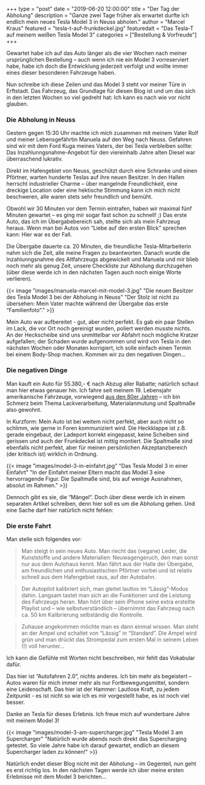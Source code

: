 +++
type = "post"
date = "2019-06-20 12:00:00"
title = "Der Tag der Abholung"
description = "Ganze zwei Tage früher als erwartet durfte ich endlich mein neues Tesla Model 3 in Neuss abholen."
author = "Marcel Kraus"
featured = "tesla-t-auf-frunkdeckel.jpg"
featuredalt = "Das Tesla-T auf meinem weißen Tesla Model 3"
categories = ["Bestellung & Vorfreude"]
+++

Gewartet habe ich auf das Auto länger als die vier Wochen nach meiner ursprünglichen Bestellung – auch wenn ich nie ein Model 3 vorreserviert habe, habe ich doch die Entwicklung jederzeit verfolgt und wollte immer eines dieser besonderen Fahrzeuge haben.

Nun schreibe ich diese Zeilen und das Model 3 steht vor meiner Türe in Erftstadt. Das Fahrzeug, das Grundlage für diesen Blog ist und um das sich in den letzten Wochen so viel gedreht hat: Ich kann es nach wie vor nicht glauben.

### Die Abholung in Neuss

Gestern gegen 15:30 Uhr machte ich mich zusammen mit meinem Vater Rolf und meiner Lebensgefährtin Manuela auf den Weg nach Neuss. Gefahren sind wir mit dem Ford Kuga meines Vaters, der bei Tesla verbleiben sollte: Das Inzahlunngsnahme-Angebot für den viereinhalb Jahre alten Diesel war überraschend lukrativ.

Direkt im Hafengebiet von Neuss, geschützt durch eine Schranke und einen Pförtner, warten hunderte Teslas auf ihre neuen Besitzer. In den Hallen herrscht industrieller Charme – über mangelnde Freundlichkeit, eine dreckige Location oder eine hektische Stimmung kann ich mich nicht beschweren, alle waren stets sehr freundlich und bemüht.

Obwohl wir 30 Minuten vor dem Termin eintrafen, haben wir maximal fünf Minuten gewartet – es ging mir sogar fast schon zu schnell! ;) Das erste Auto, das ich im Übergabebereich sah, stellte sich als mein Fahrzeug heraus. Wenn man bei Autos von “Liebe auf den ersten Blick” sprechen kann: Hier war es der Fall.

Die Übergabe dauerte ca. 20 Minuten, die freundliche Tesla-Mitarbeiterin nahm sich die Zeit, alle meine Fragen zu beantworten. Danach wurde die Inzahlunngsnahme des Altfahrzeugs abgewickelt und Manuela und mir blieb noch mehr als genug Zeit, unsere Checkliste zur Abholung durchzugehen (über diese werde ich in den nächsten Tagen auch noch einige Worte verlieren).

{{< image "images/manuela-marcel-mit-model-3.jpg" "Die neuen Besitzer des Tesla Model 3 bei der Abholung in Neuss" "Der Stolz ist nicht zu übersehen: Mein Vater machte während der Übergabe das erste “Familienfoto”." >}}

Mein Auto war aufbereitet - gut, aber nicht perfekt. Es gab ein paar Stellen im Lack, die vor Ort noch gereinigt wurden, poliert werden musste nichts. An der Heckscheibe sind uns unmittelbar vor Abfahrt noch mögliche Kratzer aufgefallen; der Schaden wurde aufgenommen und wird von Tesla in den nächsten Wochen oder Monaten korrigiert, ich solle einfach einen Termin bei einem Body-Shop machen. Kommen wir zu den negativen Dingen…

### Die negativen Dinge

Man kauft ein Auto für 55.380,- € nach Abzug aller Rabatte; natürlich schaut man hier etwas genauer hin. Ich fahre seit meinem 19. Lebensjahr amerikanische Fahrzeuge, vorwiegend [aus den 80er Jahren](https://www.myknight.de/) – ich bin Schmerz beim Thema Lackverarbeitung, Materialanmutung und Spaltmaße also gewohnt.

In Kurzform: Mein Auto ist bei weitem nicht perfekt, aber auch nicht so schlimm, wie gerne in Foren kommuniziert wird. Die Heckklappe ist z.B. gerade eingebaut, der Ladeport korrekt eingepasst, keine Scheiben sind gerissen und auch der Frunkdeckel ist mittig montiert. Die Spaltmaße sind ebenfalls nicht perfekt, aber für meinen persönlichen Akzeptanzbereich (der kritisch ist) wirklich in Ordnung.

{{< image "images/model-3-in-einfahrt.jpg" "Das Tesla Model 3 in einer Einfahrt" "In der Einfahrt meiner Eltern macht das Model 3 eine hervorragende Figur. Die Spaltmaße sind, bis auf wenige Ausnahmen, absolut im Rahmen." >}}

Dennoch gibt es sie, die “Mängel“. Doch über diese werde ich in einem separaten Artikel schreiben, denn hier soll es um die Abholung gehen. Und eine Sache darf hier natürlich nicht fehlen:

### Die erste Fahrt

Man stelle sich folgendes vor:

> Man steigt in sein neues Auto. Man riecht das (vegane) Leder, die Kunststoffe und andere Materialien: Neuwagengeruch, den man sonst nur aus dem Autohaus kennt. Man fährt aus der Halle der Übergabe, am freundlichen und en­thu­si­as­tischen Pförtner vorbei und ist relativ schnell aus dem Hafengebiet raus, auf der Autobahn.

> Der Autopilot kalibriert sich, man gleitet lautlos im “Lässig”-Modus dahin. Langsam tastet man sich an die Funktionen und die Leistung des Fahrzeugs heran. Man hört über sein iPhone seine extra erstellte Playlist und – wie selbstverständlich – übernimmt das Fahrzeug nach ca. 50 km Kalibrierung selbständig die Kontrolle.

> Zuhause angekommen möchte man es dann einmal wissen. Man steht an der Ampel und schaltet von “Lässig” in “Standard”. Die Ampel wird grün und man drückt das Strompedal zum ersten Mal in seinem Leben (!) voll herunter…

Ich kann die Gefühle mit Worten nicht beschreiben, mir fehlt das Vokabular dafür.

Das hier ist “Autofahren 2.0”, nichts anderes. Ich bin mehr als begeistert – Autos waren für mich immer mehr als nur Fortbewegungsmittel, sondern eine Leidenschaft. Das hier ist der Hammer: Lautlose Kraft, zu jedem Zeitpunkt - es ist nicht so wie ich es mir vorgestellt habe, es ist noch viel besser.

Danke an Tesla für dieses Erlebnis. Ich freue mich auf wunderbare Jahre mit meinem Model 3!

{{< image "images/model-3-am-supercharger.jpg" "Tesla Model 3 am Supercharger" "Natürlich wurde abends noch direkt das Supercharging getestet. So viele Jahre habe ich darauf gewartet, endlich an diesem Supercharger laden zu können!" >}}

Natürlich endet dieser Blog nicht mit der Abholung – im Gegenteil, nun geht es erst richtig los. In den nächsten Tagen werde ich über meine ersten Erlebnisse mit dem Model 3 berichten…
